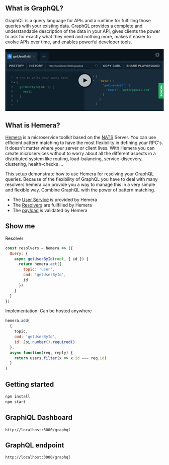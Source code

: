 ## What is GraphQL?

GraphQL is a query language for APIs and a runtime for fulfilling those queries with your existing data. GraphQL provides a complete and understandable description of the data in your API, gives clients the power to ask for exactly what they need and nothing more, makes it easier to evolve APIs over time, and enables powerful developer tools.

![preview](https://github.com/hemerajs/graphql-hemera/blob/master/media/preview.PNG)

## What is Hemera?

[Hemera](https://github.com/hemerajs/hemera) is a microservice toolkit based on the [NATS](https://nats.io/) Server. You can use efficient pattern matching to have the most flexibility in defining your RPC's. It doesn't matter where your server or client lives. With Hemera you can create microservices without to worry about all the different aspects in a distributed system like routing, load-balancing, service-discovery, clustering, health-checks ...

This setup demonstrate how to use Hemera for resolving your GraphQL queries. Because of the flexibility of GraphQL you have to deal with many resolvers hemera can provide you a way to manage this in a very simple and flexible way. Combine GraphQL with the power of pattern matching.

- The [User Service](src/user-service) is provided by Hemera
- The [Resolvers](src/graphql/resolvers.js) are fullfilled by Hemera
- The [payload](src/user-service/index.js) is validated by Hemera

## Show me

Resolver

```js
const resolvers = hemera => ({
  Query: {
    async getUserById(root, { id }) {
      return hemera.act({
        topic: 'user',
        cmd: 'getUserById',
        id
      })
    }
  }
})
```

Implementation: Can be hosted anywhere

```js
hemera.add(
  {
    topic,
    cmd: 'getUserById',
    id: Joi.number().required()
  },
  async function(req, reply) {
    return users.filter(x => x.id === req.id)
  }
)
```

## Getting started

```js
npm install
npm start
```

## GraphiQL Dashboard

```
http://localhost:3000/graphql
```

## GraphQL endpoint

```
http://localhost:3000/graphql
```
